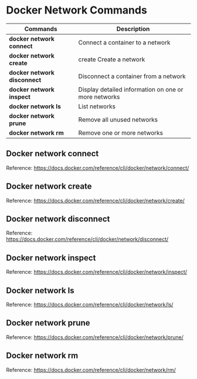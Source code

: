 # Docker Network Commands

| Commands  | Description |
| ------------- | ------------- |
| **docker network connect**  | Connect a container to a network  |
| **docker network create**  | create	Create a network  |
| **docker network disconnect**  |	Disconnect a container from a network  |
| **docker network inspect**  |	Display detailed information on one or more networks  |
| **docker network ls**  |	List networks  |
| **docker network prune**  |	Remove all unused networks  |
| **docker network rm**  |	Remove one or more networks  |

## Docker network connect
Reference: https://docs.docker.com/reference/cli/docker/network/connect/

## Docker network create
Reference: https://docs.docker.com/reference/cli/docker/network/create/

## Docker network disconnect
Reference: https://docs.docker.com/reference/cli/docker/network/disconnect/

## Docker network inspect
Reference: https://docs.docker.com/reference/cli/docker/network/inspect/

## Docker network ls
Reference: https://docs.docker.com/reference/cli/docker/network/ls/

## Docker network prune
Reference: https://docs.docker.com/reference/cli/docker/network/prune/

## Docker network rm
Reference: https://docs.docker.com/reference/cli/docker/network/rm/
